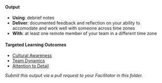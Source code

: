 #### Output
- **Using**: debrief notes
- **Deliver**: documented feedback and reflection on your ability to accomodate and work well with someone across time zones
- **With**: at least one remote member of your team in a different time zone

#### Targeted Learning Outcomes
- [Cultural Awareness](https://github.com/andela/learningmap/tree/master/Phase-C/Entry-level%20Developer/Curriculum/06%20-%20Cultural%20Awareness)
- [Team Dynamics](https://github.com/andela/learningmap/tree/master/Phase-C/Entry-level%20Developer/Curriculum/19%20-%20Team%20Dynamics)
- [Attention to Detail](https://github.com/andela/learningmap/tree/master/Phase-C/Entry-level%20Developer/Curriculum/04%20-%20Attention%20to%20Detail)

*Submit this output via a pull request to your Facilitator in this folder.*
